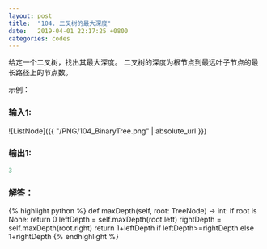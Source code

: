 ```yaml
---
layout: post
title:  "104. 二叉树的最大深度"
date:   2019-04-01 22:17:25 +0800
categories: codes
---
```


给定一个二叉树，找出其最大深度。
二叉树的深度为根节点到最远叶子节点的最长路径上的节点数。

示例：  

### 输入1:   
![ListNode]({{ "/PNG/104_BinaryTree.png" | absolute_url }})  

### 输出1:  
```Python
3
```

### 解答：  

{% highlight python %}
def maxDepth(self, root: TreeNode) -> int:
    if root is None: return 0
    leftDepth = self.maxDepth(root.left)
    rightDepth = self.maxDepth(root.right)
    return 1+leftDepth if leftDepth>=rightDepth else 1+rightDepth
{% endhighlight %}
